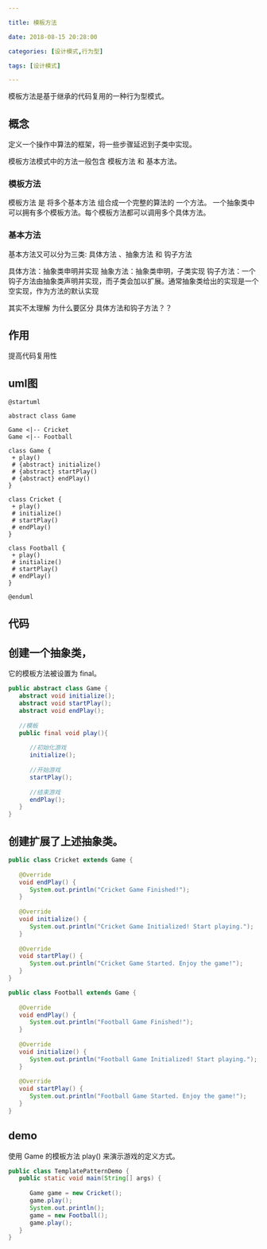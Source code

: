 ```yaml
---

title: 模板方法

date: 2018-08-15 20:28:00

categories: [设计模式,行为型]

tags: [设计模式]

---
```


模板方法是基于继承的代码复用的一种行为型模式。

<!--more-->

## 概念

定义一个操作中算法的框架，将一些步骤延迟到子类中实现。

模板方法模式中的方法一般包含 模板方法 和 基本方法。

### 模板方法

模板方法 是 将多个基本方法 组合成一个完整的算法的 一个方法。
一个抽象类中可以拥有多个模板方法。每个模板方法都可以调用多个具体方法。

### 基本方法

基本方法又可以分为三类: 具体方法 、抽象方法 和 钩子方法

具体方法：抽象类申明并实现
抽象方法：抽象类申明，子类实现
钩子方法：一个钩子方法由抽象类声明并实现，而子类会加以扩展。通常抽象类给出的实现是一个空实现，作为方法的默认实现

其实不太理解 为什么要区分 具体方法和钩子方法？？

## 作用

提高代码复用性

## uml图

```puml
@startuml

abstract class Game

Game <|-- Cricket
Game <|-- Football

class Game {
 + play()
 # {abstract} initialize()
 # {abstract} startPlay()
 # {abstract} endPlay()
}

class Cricket {
 + play()
 # initialize()
 # startPlay()
 # endPlay()
}

class Football {
 + play()
 # initialize()
 # startPlay()
 # endPlay()
}

@enduml
```

## 代码

## 创建一个抽象类，

它的模板方法被设置为 final。

```java
public abstract class Game {
   abstract void initialize();
   abstract void startPlay();
   abstract void endPlay();
 
   //模板
   public final void play(){
 
      //初始化游戏
      initialize();
 
      //开始游戏
      startPlay();
 
      //结束游戏
      endPlay();
   }
}
```

## 创建扩展了上述抽象类。

```java
public class Cricket extends Game {
 
   @Override
   void endPlay() {
      System.out.println("Cricket Game Finished!");
   }
 
   @Override
   void initialize() {
      System.out.println("Cricket Game Initialized! Start playing.");
   }
 
   @Override
   void startPlay() {
      System.out.println("Cricket Game Started. Enjoy the game!");
   }
}

public class Football extends Game {
 
   @Override
   void endPlay() {
      System.out.println("Football Game Finished!");
   }
 
   @Override
   void initialize() {
      System.out.println("Football Game Initialized! Start playing.");
   }
 
   @Override
   void startPlay() {
      System.out.println("Football Game Started. Enjoy the game!");
   }
}
```

## demo

使用 Game 的模板方法 play() 来演示游戏的定义方式。

```java
public class TemplatePatternDemo {
   public static void main(String[] args) {
 
      Game game = new Cricket();
      game.play();
      System.out.println();
      game = new Football();
      game.play();      
   }
}
```
